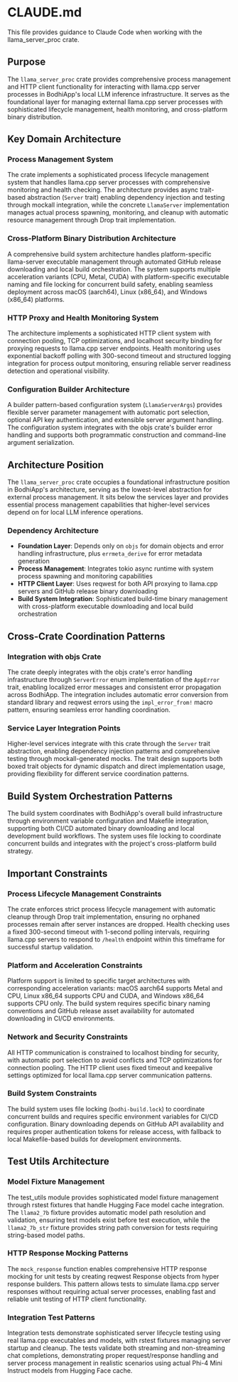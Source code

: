 # CLAUDE.md

This file provides guidance to Claude Code when working with the llama_server_proc crate.

## Purpose

The `llama_server_proc` crate provides comprehensive process management and HTTP client functionality for interacting with llama.cpp server processes in BodhiApp's local LLM inference infrastructure. It serves as the foundational layer for managing external llama.cpp server processes with sophisticated lifecycle management, health monitoring, and cross-platform binary distribution.

## Key Domain Architecture

### Process Management System

The crate implements a sophisticated process lifecycle management system that handles llama.cpp server processes with comprehensive monitoring and health checking. The architecture provides async trait-based abstraction (`Server` trait) enabling dependency injection and testing through mockall integration, while the concrete `LlamaServer` implementation manages actual process spawning, monitoring, and cleanup with automatic resource management through Drop trait implementation.

### Cross-Platform Binary Distribution Architecture

A comprehensive build system architecture handles platform-specific llama-server executable management through automated GitHub release downloading and local build orchestration. The system supports multiple acceleration variants (CPU, Metal, CUDA) with platform-specific executable naming and file locking for concurrent build safety, enabling seamless deployment across macOS (aarch64), Linux (x86_64), and Windows (x86_64) platforms.

### HTTP Proxy and Health Monitoring System

The architecture implements a sophisticated HTTP client system with connection pooling, TCP optimizations, and localhost security binding for proxying requests to llama.cpp server endpoints. Health monitoring uses exponential backoff polling with 300-second timeout and structured logging integration for process output monitoring, ensuring reliable server readiness detection and operational visibility.

### Configuration Builder Architecture

A builder pattern-based configuration system (`LlamaServerArgs`) provides flexible server parameter management with automatic port selection, optional API key authentication, and extensible server argument handling. The configuration system integrates with the objs crate's builder error handling and supports both programmatic construction and command-line argument serialization.

## Architecture Position

The `llama_server_proc` crate occupies a foundational infrastructure position in BodhiApp's architecture, serving as the lowest-level abstraction for external process management. It sits below the services layer and provides essential process management capabilities that higher-level services depend on for local LLM inference operations.

### Dependency Architecture

- **Foundation Layer**: Depends only on `objs` for domain objects and error handling infrastructure, plus `errmeta_derive` for error metadata generation
- **Process Management**: Integrates tokio async runtime with system process spawning and monitoring capabilities
- **HTTP Client Layer**: Uses reqwest for both API proxying to llama.cpp servers and GitHub release binary downloading
- **Build System Integration**: Sophisticated build-time binary management with cross-platform executable downloading and local build orchestration

## Cross-Crate Coordination Patterns

### Integration with objs Crate

The crate deeply integrates with the objs crate's error handling infrastructure through `ServerError` enum implementation of the `AppError` trait, enabling localized error messages and consistent error propagation across BodhiApp. The integration includes automatic error conversion from standard library and reqwest errors using the `impl_error_from!` macro pattern, ensuring seamless error handling coordination.

### Service Layer Integration Points

Higher-level services integrate with this crate through the `Server` trait abstraction, enabling dependency injection patterns and comprehensive testing through mockall-generated mocks. The trait design supports both boxed trait objects for dynamic dispatch and direct implementation usage, providing flexibility for different service coordination patterns.

## Build System Orchestration Patterns

The build system coordinates with BodhiApp's overall build infrastructure through environment variable configuration and Makefile integration, supporting both CI/CD automated binary downloading and local development build workflows. The system uses file locking to coordinate concurrent builds and integrates with the project's cross-platform build strategy.

## Important Constraints

### Process Lifecycle Management Constraints

The crate enforces strict process lifecycle management with automatic cleanup through Drop trait implementation, ensuring no orphaned processes remain after server instances are dropped. Health checking uses a fixed 300-second timeout with 1-second polling intervals, requiring llama.cpp servers to respond to `/health` endpoint within this timeframe for successful startup validation.

### Platform and Acceleration Constraints

Platform support is limited to specific target architectures with corresponding acceleration variants: macOS aarch64 supports Metal and CPU, Linux x86_64 supports CPU and CUDA, and Windows x86_64 supports CPU only. The build system requires specific binary naming conventions and GitHub release asset availability for automated downloading in CI/CD environments.

### Network and Security Constraints

All HTTP communication is constrained to localhost binding for security, with automatic port selection to avoid conflicts and TCP optimizations for connection pooling. The HTTP client uses fixed timeout and keepalive settings optimized for local llama.cpp server communication patterns.

### Build System Constraints

The build system uses file locking (`bodhi-build.lock`) to coordinate concurrent builds and requires specific environment variables for CI/CD configuration. Binary downloading depends on GitHub API availability and requires proper authentication tokens for release access, with fallback to local Makefile-based builds for development environments.

## Test Utils Architecture

### Model Fixture Management

The test_utils module provides sophisticated model fixture management through rstest fixtures that handle Hugging Face model cache integration. The `llama2_7b` fixture provides automatic model path resolution and validation, ensuring test models exist before test execution, while the `llama2_7b_str` fixture provides string path conversion for tests requiring string-based model paths.

### HTTP Response Mocking Patterns

The `mock_response` function enables comprehensive HTTP response mocking for unit tests by creating reqwest Response objects from hyper response builders. This pattern allows tests to simulate llama.cpp server responses without requiring actual server processes, enabling fast and reliable unit testing of HTTP client functionality.

### Integration Test Patterns

Integration tests demonstrate sophisticated server lifecycle testing using real llama.cpp executables and models, with rstest fixtures managing server startup and cleanup. The tests validate both streaming and non-streaming chat completions, demonstrating proper request/response handling and server process management in realistic scenarios using actual Phi-4 Mini Instruct models from Hugging Face cache.
